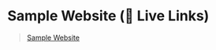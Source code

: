 # Sample Website (🔗 Live Links)

> [Sample Website](https://thatbeautifuldream.github.io/pepcoding-webdev/lecture-006/index.html)
